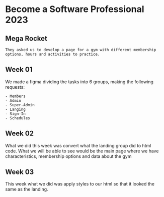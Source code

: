 # Become a Software Professional 2023
## Mega Rocket

```
They asked us to develop a page for a gym with different membership options, hours and activities to practice.
```
## Week 01
We made a figma dividing the tasks into 6 groups, making the following requests:

```
- Members
- Admin
- Super-Admin
- Langing
- Sign-In
- Schedules

```
## Week 02
What we did this week was convert what the landing group did to html code.
What we will be able to see would be the main page where we have characteristics, membership options and data about the gym

## Week 03
This week what we did was apply styles to our html so that it looked the same as the landing.

